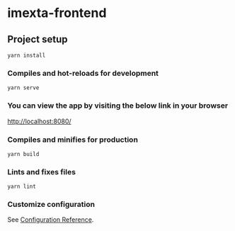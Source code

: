 # imexta-frontend

## Project setup
```
yarn install
```

### Compiles and hot-reloads for development
```
yarn serve
```

### You can view the app by visiting the below link in your browser
[http://localhost:8080/](http://localhost:8080/)

### Compiles and minifies for production
```
yarn build
```

### Lints and fixes files
```
yarn lint
```

### Customize configuration
See [Configuration Reference](https://cli.vuejs.org/config/).

